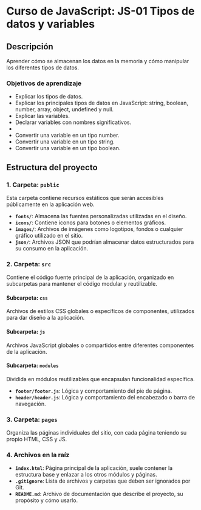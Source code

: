 # Curso de JavaScript: JS-01 Tipos de datos y variables

## Descripción
Aprender cómo se almacenan los datos en la memoria y cómo manipular los diferentes tipos de datos.

### Objetivos de aprendizaje
- Explicar los tipos de datos.
- Explicar los principales tipos de datos en JavaScript: string, boolean, number, array, object, undefined y null.
- Explicar las variables.
- Declarar variables con nombres significativos.
-
- Convertir una variable en un tipo number.
- Convertir una variable en un tipo string.
- Convertir una variable en un tipo boolean.

## Estructura del proyecto

### 1. Carpeta: `public`
Esta carpeta contiene recursos estáticos que serán accesibles públicamente en la aplicación web.

- **`fonts/`**: Almacena las fuentes personalizadas utilizadas en el diseño.
- **`icons/`**: Contiene íconos para botones o elementos gráficos.
- **`images/`**: Archivos de imágenes como logotipos, fondos o cualquier gráfico utilizado en el sitio.
- **`json/`**: Archivos JSON que podrían almacenar datos estructurados para su consumo en la aplicación.

### 2. Carpeta: `src`
Contiene el código fuente principal de la aplicación, organizado en subcarpetas para mantener el código modular y reutilizable.

#### Subcarpeta: `css`
Archivos de estilos CSS globales o específicos de componentes, utilizados para dar diseño a la aplicación.

#### Subcarpeta: `js`
Archivos JavaScript globales o compartidos entre diferentes componentes de la aplicación.

#### Subcarpeta: `modules`
Dividida en módulos reutilizables que encapsulan funcionalidad específica.

- **`footer/footer.js`**: Lógica y comportamiento del pie de página.
- **`header/header.js`**: Lógica y comportamiento del encabezado o barra de navegación.

### 3. Carpeta: `pages`
Organiza las páginas individuales del sitio, con cada página teniendo su propio HTML, CSS y JS.

### 4. Archivos en la raíz
- **`index.html`**: Página principal de la aplicación, suele contener la estructura base y enlazar a los otros módulos y páginas.
- **`.gitignore`**: Lista de archivos y carpetas que deben ser ignorados por Git.
- **`README.md`**: Archivo de documentación que describe el proyecto, su propósito y cómo usarlo.

